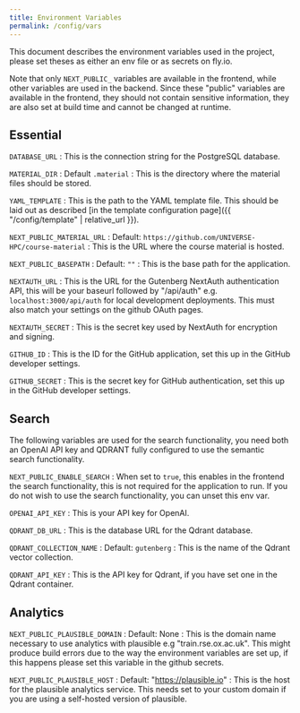 ```yaml
---
title: Environment Variables
permalink: /config/vars
---
```


This document describes the environment variables used in the project, please set theses as either an env file or as secrets on fly.io.

Note that only `NEXT_PUBLIC_` variables are available in the frontend, while other variables are used in the backend.
Since these "public" variables are available in the frontend, they should not contain sensitive information, they are also set at build time and cannot be changed at runtime.

## Essential

`DATABASE_URL`
: This is the connection string for the PostgreSQL database.

`MATERIAL_DIR`
: Default `.material`
: This is the directory where the material files should be stored.

`YAML_TEMPLATE`
: This is the path to the YAML template file. This should be laid out as described [in the template configuration page]({{ "/config/template" | relative_url }}).

`NEXT_PUBLIC_MATERIAL_URL`
: Default: `https://github.com/UNIVERSE-HPC/course-material`
: This is the URL where the course material is hosted.

`NEXT_PUBLIC_BASEPATH`
: Default: `""`
: This is the base path for the application.

`NEXTAUTH_URL`
: This is the URL for the Gutenberg NextAuth authentication API, this will be your baseurl followed by "/api/auth" e.g. `localhost:3000/api/auth` for local development deployments.
This must also match your settings on the github OAuth pages.

`NEXTAUTH_SECRET`
: This is the secret key used by NextAuth for encryption and signing.

`GITHUB_ID`
: This is the ID for the GitHub application, set this up in the GitHub developer settings.

`GITHUB_SECRET`
: This is the secret key for GitHub authentication, set this up in the GitHub developer settings.

## Search

The following variables are used for the search functionality, you need both an OpenAI API key and QDRANT fully configured to use the semantic search functionality.

`NEXT_PUBLIC_ENABLE_SEARCH`
: When set to `true`, this enables in the frontend the search functionality, this is not required for the application to run. If you do not wish to use the search functionality, you can unset this env var.

`OPENAI_API_KEY`
: This is your API key for OpenAI.

`QDRANT_DB_URL`
: This is the database URL for the Qdrant database.

`QDRANT_COLLECTION_NAME`
: Default: `gutenberg`
: This is the name of the Qdrant vector collection.

`QDRANT_API_KEY`
: This is the API key for Qdrant, if you have set one in the Qdrant container.

## Analytics

`NEXT_PUBLIC_PLAUSIBLE_DOMAIN`
: Default: None
: This is the domain name necessary to use analytics with plausible e.g "train.rse.ox.ac.uk". This might produce build errors due to the way the environment variables are set up, if this happens please set this variable in the github secrets.

`NEXT_PUBLIC_PLAUSIBLE_HOST`
: Default: "<https://plausible.io>"
: This is the host for the plausible analytics service. This needs set to your custom domain if you are using a self-hosted version of plausible.
